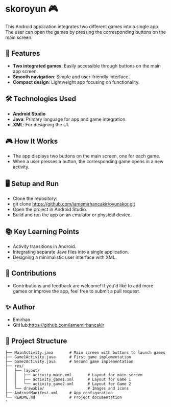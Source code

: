 # skoroyun 🎮

This Android application integrates two different games into a single app. The user can open the games by pressing the corresponding buttons on the main screen.

## 🚀 Features
- **Two integrated games**: Easily accessible through buttons on the main app screen.
- **Smooth navigation**: Simple and user-friendly interface.
- **Compact design**: Lightweight app focusing on functionality.

## 🛠️ Technologies Used
- **Android Studio**
- **Java**: Primary language for app and game integration.
- **XML**: For designing the UI.

## 🎮 How It Works
- The app displays two buttons on the main screen, one for each game.
- When a user presses a button, the corresponding game opens in a new activity.

## 🖥️ Setup and Run
- Clone the repository:
- git clone https://github.com/iamemirhancakir/oyunskor.git
- Open the project in Android Studio.
- Build and run the app on an emulator or physical device.

## 📚 Key Learning Points
- Activity transitions in Android.
- Integrating separate Java files into a single application.
- Designing a minimalistic user interface with XML.

## 🤝 Contributions
- Contributions and feedback are welcome! If you'd like to add more games or improve the app, feel free to submit a pull request.

## ✨ Author
- Emirhan
- GitHub:https://github.com/iamemirhancakir

## 📂 Project Structure
```plaintext
├── MainActivity.java       # Main screen with buttons to launch games
├── Game1Activity.java      # First game implementation
├── Game2Activity.java      # Second game implementation
├── res/
│   ├── layout/
│   │   ├── activity_main.xml       # Layout for main screen
│   │   ├── activity_game1.xml      # Layout for Game 1
│   │   └── activity_game2.xml      # Layout for Game 2
│   └── drawable/                   # Images and icons
├── AndroidManifest.xml     # App configuration
└── README.md               # Project documentation
'
